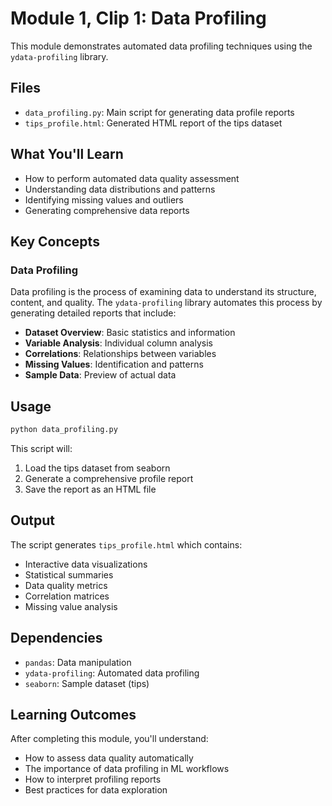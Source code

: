 # Module 1, Clip 1: Data Profiling

This module demonstrates automated data profiling techniques using the `ydata-profiling` library.

## Files

- `data_profiling.py`: Main script for generating data profile reports
- `tips_profile.html`: Generated HTML report of the tips dataset

## What You'll Learn

- How to perform automated data quality assessment
- Understanding data distributions and patterns
- Identifying missing values and outliers
- Generating comprehensive data reports

## Key Concepts

### Data Profiling
Data profiling is the process of examining data to understand its structure, content, and quality. The `ydata-profiling` library automates this process by generating detailed reports that include:

- **Dataset Overview**: Basic statistics and information
- **Variable Analysis**: Individual column analysis
- **Correlations**: Relationships between variables
- **Missing Values**: Identification and patterns
- **Sample Data**: Preview of actual data

## Usage

```bash
python data_profiling.py
```

This script will:
1. Load the tips dataset from seaborn
2. Generate a comprehensive profile report
3. Save the report as an HTML file

## Output

The script generates `tips_profile.html` which contains:
- Interactive data visualizations
- Statistical summaries
- Data quality metrics
- Correlation matrices
- Missing value analysis

## Dependencies

- `pandas`: Data manipulation
- `ydata-profiling`: Automated data profiling
- `seaborn`: Sample dataset (tips)

## Learning Outcomes

After completing this module, you'll understand:
- How to assess data quality automatically
- The importance of data profiling in ML workflows
- How to interpret profiling reports
- Best practices for data exploration
